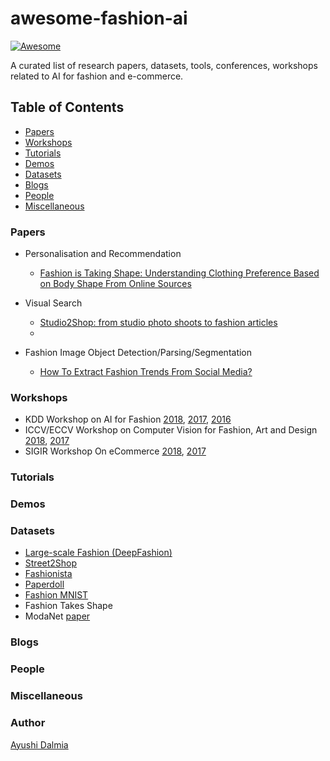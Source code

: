 # awesome-fashion-ai

[![Awesome](https://awesome.re/badge.svg)](https://awesome.re)

A curated list of research papers, datasets, tools, conferences, workshops related to AI for fashion and e-commerce.

## Table of Contents

* [Papers](#papers)
* [Workshops](#workshops)
* [Tutorials](#tutorials)
* [Demos](#demos)
* [Datasets](#datasets)
* [Blogs](#blogs)
* [People](#people)
* [Miscellaneous](#miscellaneous)


### Papers
* Personalisation and Recommendation
  - [Fashion is Taking Shape: Understanding Clothing Preference Based on Body Shape From Online Sources](https://arxiv.org/pdf/1807.03235v1.pdf)
  
 
* Visual Search
  - [Studio2Shop: from studio photo shoots to fashion articles](https://arxiv.org/pdf/1807.00556v1.pdf)
  - 
  
* Fashion Image Object Detection/Parsing/Segmentation
  - [How To Extract Fashion Trends From Social Media?](https://arxiv.org/pdf/1806.10787v1.pdf)
  
### Workshops
* KDD Workshop on AI for Fashion [2018](https://kddfashion2018.mybluemix.net/), [2017](https://kddfashion2017.mybluemix.net/), [2016](http://kddfashion2016.mybluemix.net/)
* ICCV/ECCV Workshop on Computer Vision for Fashion, Art and Design [2018](https://sites.google.com/view/eccvfashion/), [2017](https://sites.google.com/zalando.de/cvf-iccv2017/home?authuser=0)
* SIGIR Workshop On eCommerce [2018](https://sigir-ecom.github.io/index.html), [2017](http://sigir-ecom.weebly.com/)

### Tutorials

### Demos

### Datasets
* [Large-scale Fashion (DeepFashion)](http://mmlab.ie.cuhk.edu.hk/projects/DeepFashion.html)
* [Street2Shop](http://www.tamaraberg.com/street2shop/)
* [Fashionista](http://vision.is.tohoku.ac.jp/~kyamagu/research/clothing_parsing/)
* [Paperdoll](http://vision.is.tohoku.ac.jp/~kyamagu/research/paperdoll/)
* [Fashion MNIST](https://github.com/zalandoresearch/fashion-mnist)
* Fashion Takes Shape
* ModaNet [paper](https://arxiv.org/pdf/1807.01394v2.pdf)

### Blogs 

### People

### Miscellaneous

### Author
[Ayushi Dalmia](https://github.com/ayushidalmia)
